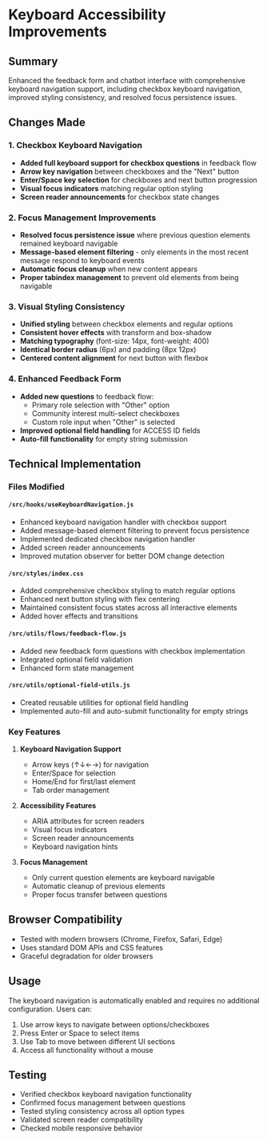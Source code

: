 # Keyboard Accessibility Improvements

## Summary
Enhanced the feedback form and chatbot interface with comprehensive keyboard navigation support, including checkbox keyboard navigation, improved styling consistency, and resolved focus persistence issues.

## Changes Made

### 1. Checkbox Keyboard Navigation
- **Added full keyboard support for checkbox questions** in feedback flow
- **Arrow key navigation** between checkboxes and the "Next" button
- **Enter/Space key selection** for checkboxes and next button progression
- **Visual focus indicators** matching regular option styling
- **Screen reader announcements** for checkbox state changes

### 2. Focus Management Improvements
- **Resolved focus persistence issue** where previous question elements remained keyboard navigable
- **Message-based element filtering** - only elements in the most recent message respond to keyboard events
- **Automatic focus cleanup** when new content appears
- **Proper tabindex management** to prevent old elements from being navigable

### 3. Visual Styling Consistency
- **Unified styling** between checkbox elements and regular options
- **Consistent hover effects** with transform and box-shadow
- **Matching typography** (font-size: 14px, font-weight: 400)
- **Identical border radius** (6px) and padding (8px 12px)
- **Centered content alignment** for next button with flexbox

### 4. Enhanced Feedback Form
- **Added new questions** to feedback flow:
  - Primary role selection with "Other" option
  - Community interest multi-select checkboxes
  - Custom role input when "Other" is selected
- **Improved optional field handling** for ACCESS ID fields
- **Auto-fill functionality** for empty string submission

## Technical Implementation

### Files Modified

#### `/src/hooks/useKeyboardNavigation.js`
- Enhanced keyboard navigation handler with checkbox support
- Added message-based element filtering to prevent focus persistence
- Implemented dedicated checkbox navigation handler
- Added screen reader announcements
- Improved mutation observer for better DOM change detection

#### `/src/styles/index.css`
- Added comprehensive checkbox styling to match regular options
- Enhanced next button styling with flex centering
- Maintained consistent focus states across all interactive elements
- Added hover effects and transitions

#### `/src/utils/flows/feedback-flow.js`
- Added new feedback form questions with checkbox implementation
- Integrated optional field validation
- Enhanced form state management

#### `/src/utils/optional-field-utils.js`
- Created reusable utilities for optional field handling
- Implemented auto-fill and auto-submit functionality for empty strings

### Key Features

1. **Keyboard Navigation Support**
   - Arrow keys (↑↓←→) for navigation
   - Enter/Space for selection
   - Home/End for first/last element
   - Tab order management

2. **Accessibility Features**
   - ARIA attributes for screen readers
   - Visual focus indicators
   - Screen reader announcements
   - Keyboard navigation hints

3. **Focus Management**
   - Only current question elements are keyboard navigable
   - Automatic cleanup of previous elements
   - Proper focus transfer between questions

## Browser Compatibility
- Tested with modern browsers (Chrome, Firefox, Safari, Edge)
- Uses standard DOM APIs and CSS features
- Graceful degradation for older browsers

## Usage
The keyboard navigation is automatically enabled and requires no additional configuration. Users can:
1. Use arrow keys to navigate between options/checkboxes
2. Press Enter or Space to select items
3. Use Tab to move between different UI sections
4. Access all functionality without a mouse

## Testing
- Verified checkbox keyboard navigation functionality
- Confirmed focus management between questions
- Tested styling consistency across all option types
- Validated screen reader compatibility
- Checked mobile responsive behavior